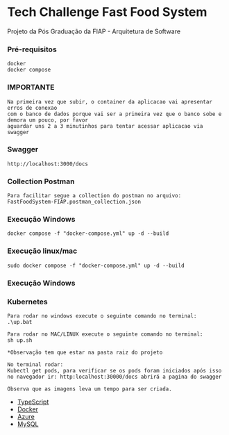 # Tech Challenge Fast Food System

Projeto da Pós Graduação da FIAP - Arquitetura de Software

### Pré-requisitos

```
docker
docker compose
```

### IMPORTANTE

```
Na primeira vez que subir, o container da aplicacao vai apresentar erros de conexao
com o banco de dados porque vai ser a primeira vez que o banco sobe e demora um pouco, por favor
aguardar uns 2 a 3 minutinhos para tentar acessar aplicacao via swagger
```

### Swagger

```
http://localhost:3000/docs
```

### Collection Postman

```
Para facilitar segue a collection do postman no arquivo:
FastFoodSystem-FIAP.postman_collection.json
```

### Execução Windows

```
docker compose -f "docker-compose.yml" up -d --build
```

### Execução linux/mac

```
sudo docker compose -f "docker-compose.yml" up -d --build
```

### Execução Windows

### Kubernetes

```
Para rodar no windows execute o seguinte comando no terminal:
.\up.bat

Para rodar no MAC/LINUX execute o seguinte comando no terminal:
sh up.sh

*Observação tem que estar na pasta raiz do projeto

No terminal rodar:
Kubectl get pods, para verificar se os pods foram iniciados após isso no navegador ir: http:localhost:30000/docs abrirá a pagina do swagger

Observa que as imagens leva um tempo para ser criada.

```

- [TypeScript](https://www.typescriptlang.org)
- [Docker](https://www.docker.com)
- [Azure](https://azure.microsoft.com/pt-br/products/mysql)
- [MySQL](https://www.mysql.com)
